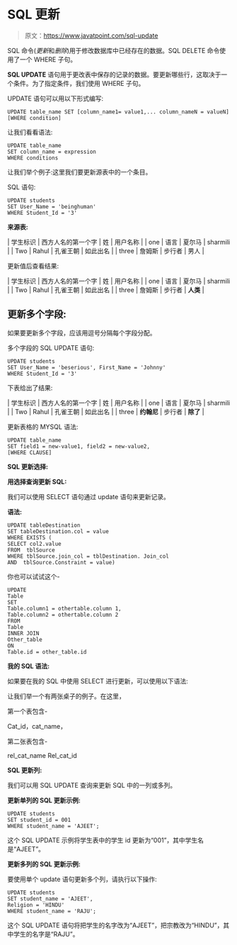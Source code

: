 # SQL 更新

> 原文：<https://www.javatpoint.com/sql-update>

SQL 命令(*更新*和*删除*)用于修改数据库中已经存在的数据。SQL DELETE 命令使用了一个 WHERE 子句。

**SQL UPDATE** 语句用于更改表中保存的记录的数据。要更新哪些行，这取决于一个条件。为了指定条件，我们使用 WHERE 子句。

UPDATE 语句可以用以下形式编写:

```
UPDATE table_name SET [column_name1= value1,... column_nameN = valueN] [WHERE condition]

```

让我们看看语法:

```
UPDATE table_name
SET column_name = expression
WHERE conditions

```

让我们举个例子:这里我们要更新源表中的一个条目。

SQL 语句:

```
UPDATE students
SET User_Name = 'beinghuman'
WHERE Student_Id = '3'

```

**来源表:**

| 学生标识 | 西方人名的第一个字 | 姓 | 用户名称 |
| one | 语言 | 夏尔马 | sharmili |
| Two | Rahul | 孔雀王朝 | 如此出名 |
| three | 詹姆斯 | 步行者 | 男人 |

更新值后查看结果:

| 学生标识 | 西方人名的第一个字 | 姓 | 用户名称 |
| one | 语言 | 夏尔马 | sharmili |
| Two | Rahul | 孔雀王朝 | 如此出名 |
| three | 詹姆斯 | 步行者 | **人类** |

## 更新多个字段:

如果要更新多个字段，应该用逗号分隔每个字段分配。

多个字段的 SQL UPDATE 语句:

```
UPDATE students
SET User_Name = 'beserious', First_Name = 'Johnny'
WHERE Student_Id = '3'

```

下表给出了结果:

| 学生标识 | 西方人名的第一个字 | 姓 | 用户名称 |
| one | 语言 | 夏尔马 | sharmili |
| Two | Rahul | 孔雀王朝 | 如此出名 |
| three | **约翰尼** | 步行者 | **除了** |

更新表格的 MYSQL 语法:

```
UPDATE table_name
SET field1 = new-value1, field2 = new-value2,
[WHERE CLAUSE]

```

**SQL 更新选择:**

**用选择查询更新 SQL:**

我们可以使用 SELECT 语句通过 update 语句来更新记录。

**语法:**

```
UPDATE tableDestination
SET tableDestination.col = value
WHERE EXISTS (
SELECT col2.value
FROM  tblSource
WHERE tblSource.join_col = tblDestination. Join_col
AND  tblSource.Constraint = value)

```

你也可以试试这个-

```
UPDATE 
Table 
SET
Table.column1 = othertable.column 1,
Table.column2 = othertable.column 2
FROM 
Table
INNER JOIN
Other_table
ON
Table.id = other_table.id

```

**我的 SQL 语法:**

如果要在我的 SQL 中使用 SELECT 进行更新，可以使用以下语法:

让我们举一个有两张桌子的例子。在这里，

第一个表包含-

Cat_id，cat_name，

第二张表包含-

rel_cat_name Rel_cat_id

**SQL 更新列:**

我们可以用 SQL UPDATE 查询来更新 SQL 中的一列或多列。

**更新单列的 SQL 更新示例:**

```
UPDATE students
SET student_id = 001
WHERE student_name = 'AJEET';

```

这个 SQL UPDATE 示例将学生表中的学生 id 更新为“001”，其中学生名是“AJEET”。

**更新多列的 SQL 更新示例:**

要使用单个 update 语句更新多个列，请执行以下操作:

```
UPDATE students
SET student_name = 'AJEET',
Religion = 'HINDU'
WHERE student_name = 'RAJU';

```

这个 SQL UPDATE 语句将把学生的名字改为“AJEET”，把宗教改为“HINDU”，其中学生的名字是“RAJU”。
